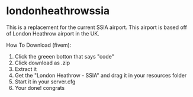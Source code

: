 # londonheathrowssia
This is a replacement for the current SSIA airport. This airport is based off of London Heathrow airport in  the UK.

How To Download (fivem):

1. Click the greeen botton that says "code"
2. Click download as .zip
3. Extract it
4. Get the "London Heathrow  - SSIA" and drag it in your resources folder
5. Start it in your server.cfg
6. Your done! congrats
